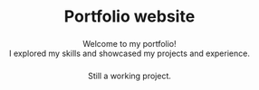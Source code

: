 <h1 align="center">Portfolio website</h1>

###

<p align="left"></p>

###

<p align="center">Welcome to my portfolio! <br>I explored my skills and showcased my projects and experience. <br></p>

###

<p align="center"> Still a working project.</p>

